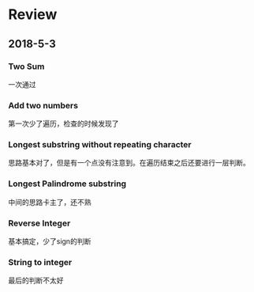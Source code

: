# Review

## 2018-5-3

### Two Sum

一次通过

### Add two numbers

第一次少了遍历，检查的时候发现了

### Longest substring without repeating character

思路基本对了，但是有一个点没有注意到。在遍历结束之后还要进行一层判断。

### Longest Palindrome substring

中间的思路卡主了，还不熟

### Reverse Integer

基本搞定，少了sign的判断

### String to integer

最后的判断不太好